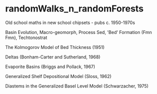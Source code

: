 # randomWalks_n_randomForests
Old school maths in new school chipsets - pubs c. 1950-1970s

Basin Evolution, Macro-geomorph, Process Sed, 'Bed' Formation (Fmn Fmn), Techtonostrat

The Kolmogorov Model of Bed Thickness (1951)

Deltas (Bonham-Carter and Sutherland, 1968)

Evaporite Basins (Briggs and Pollack, 1967)

Generalized Shelf Depositional Model (Sloss, 1962)

Diastems in the Generalized Basel Level Model (Schwarzacher, 1975)
